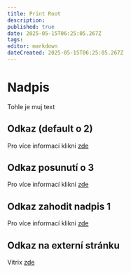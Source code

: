 ```yaml
---
title: Print Root
description: 
published: true
date: 2025-05-15T06:25:05.267Z
tags: 
editor: markdown
dateCreated: 2025-05-15T06:25:05.267Z
---
```


# Nadpis

Tohle je muj text

## Odkaz (default o 2)
Pro více informací klikni [zde](./odkaz)

## Odkaz posunutí o 3
Pro více informací klikni [zde](./odkaz#3)

## Odkaz zahodit nadpis 1
Pro více informací klikni [zde](./odkaz#zahodit)

## Odkaz na externí stránku
Vitrix [zde](https://www.vitrix.cz)
